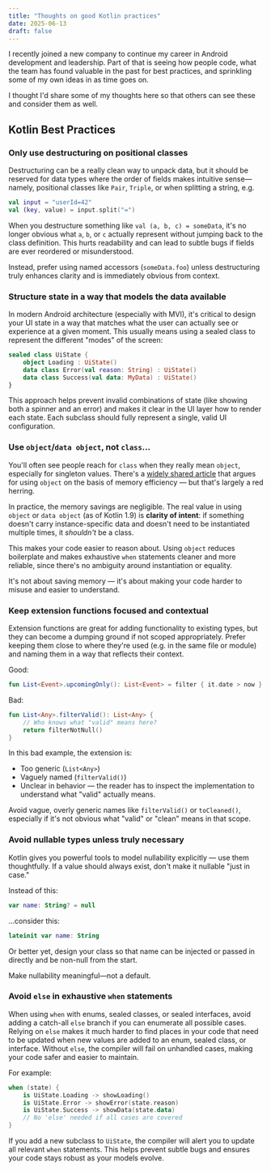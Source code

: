 ```yaml
---
title: "Thoughts on good Kotlin practices"
date: 2025-06-13
draft: false
---
```



I recently joined a new company to continue my career in Android development and leadership. Part of that is seeing how people code, what the team has found valuable 
in the past for best practices, and sprinkling some of my own ideas in as time goes on.

I thought I'd share some of my thoughts here so that others can see these and consider them as well.

## Kotlin Best Practices

### Only use destructuring on positional classes

Destructuring can be a really clean way to unpack data, but it should be reserved for data types where the order of fields makes intuitive sense—namely, positional classes 
like `Pair`, `Triple`, or when splitting a string, e.g.

```kotlin
val input = "userId=42"
val (key, value) = input.split("=")
```

When you destructure something like `val (a, b, c) = someData`, it's no longer obvious what `a`, `b`, or `c` actually represent without jumping back to the class definition. 
This hurts readability and can lead to subtle bugs if fields are ever reordered or misunderstood.

Instead, prefer using named accessors (`someData.foo`) unless destructuring truly enhances clarity and is immediately obvious from context.

### Structure state in a way that models the data available

In modern Android architecture (especially with MVI), it's critical to design your UI state in a way that matches what the user can actually see or experience at a given moment. This usually means using a sealed class to represent the different "modes" of the screen:

```kotlin
sealed class UiState {
    object Loading : UiState()
    data class Error(val reason: String) : UiState()
    data class Success(val data: MyData) : UiState()
}
```

This approach helps prevent invalid combinations of state (like showing both a spinner and an error) and makes it clear in the UI layer how to render each state. Each subclass should fully represent a single, valid UI configuration.

### Use `object`/`data object`, not `class`…

You'll often see people reach for `class` when they really mean `object`, especially for singleton values. There's a [widely shared article](https://medium.com/android-news/memory-efficiency-with-sealed-object-d7941ce8a66c) that argues for using `object` on the basis of memory efficiency — but that's largely a red herring.

In practice, the memory savings are negligible. The real value in using `object` or `data object` (as of Kotlin 1.9) is **clarity of intent**: if something doesn't carry instance-specific data and doesn't need to be instantiated multiple times, it *shouldn't* be a class.

This makes your code easier to reason about. Using `object` reduces boilerplate and makes exhaustive `when` statements cleaner and more reliable, since there's no ambiguity around instantiation or equality.

It's not about saving memory — it's about making your code harder to misuse and easier to understand.

### Keep extension functions focused and contextual

Extension functions are great for adding functionality to existing types, but they can become a dumping ground if not scoped appropriately.
Prefer keeping them close to where they're used (e.g. in the same file or module) and naming them in a way that reflects their context.

Good:

```kotlin
fun List<Event>.upcomingOnly(): List<Event> = filter { it.date > now }
```

Bad:

```kotlin
fun List<Any>.filterValid(): List<Any> {
    // Who knows what "valid" means here?
    return filterNotNull()
}
```

In this bad example, the extension is:

 - Too generic (`List<Any>`)
 - Vaguely named (`filterValid()`)
 - Unclear in behavior — the reader has to inspect the implementation to understand what "valid" actually means.

Avoid vague, overly generic names like `filterValid()` or `toCleaned()`, especially if it's not obvious what "valid" or "clean" means in that scope.

### Avoid nullable types unless truly necessary

Kotlin gives you powerful tools to model nullability explicitly — use them thoughtfully. If a value should always exist, don't make it nullable "just in case."

Instead of this:

```kotlin
var name: String? = null
```
...consider this:

```kotlin
lateinit var name: String
```

Or better yet, design your class so that name can be injected or passed in directly and be non-null from the start.

Make nullability meaningful—not a default.

### Avoid `else` in exhaustive `when` statements

When using `when` with enums, sealed classes, or sealed interfaces, avoid adding a catch-all `else` branch if you can enumerate all possible cases. Relying on `else` makes it much harder to find places in your code that need to be updated when new values are added to an enum, sealed class, or interface. Without `else`, the compiler will fail on unhandled cases, making your code safer and easier to maintain.

For example:

```kotlin
when (state) {
    is UiState.Loading -> showLoading()
    is UiState.Error -> showError(state.reason)
    is UiState.Success -> showData(state.data)
    // No 'else' needed if all cases are covered
}
```

If you add a new subclass to `UiState`, the compiler will alert you to update all relevant `when` statements. This helps prevent subtle bugs and ensures your code stays robust as your models evolve.

